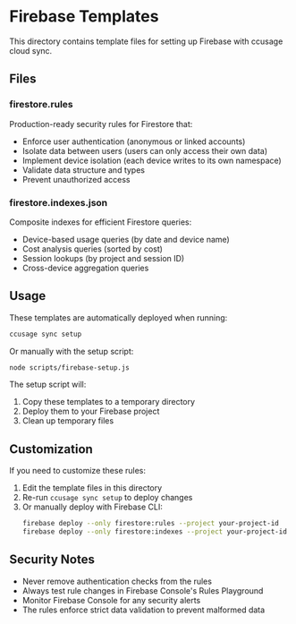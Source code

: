 # Firebase Templates

This directory contains template files for setting up Firebase with ccusage cloud sync.

## Files

### firestore.rules

Production-ready security rules for Firestore that:

- Enforce user authentication (anonymous or linked accounts)
- Isolate data between users (users can only access their own data)
- Implement device isolation (each device writes to its own namespace)
- Validate data structure and types
- Prevent unauthorized access

### firestore.indexes.json

Composite indexes for efficient Firestore queries:

- Device-based usage queries (by date and device name)
- Cost analysis queries (sorted by cost)
- Session lookups (by project and session ID)
- Cross-device aggregation queries

## Usage

These templates are automatically deployed when running:

```bash
ccusage sync setup
```

Or manually with the setup script:

```bash
node scripts/firebase-setup.js
```

The setup script will:

1. Copy these templates to a temporary directory
2. Deploy them to your Firebase project
3. Clean up temporary files

## Customization

If you need to customize these rules:

1. Edit the template files in this directory
2. Re-run `ccusage sync setup` to deploy changes
3. Or manually deploy with Firebase CLI:
   ```bash
   firebase deploy --only firestore:rules --project your-project-id
   firebase deploy --only firestore:indexes --project your-project-id
   ```

## Security Notes

- Never remove authentication checks from the rules
- Always test rule changes in Firebase Console's Rules Playground
- Monitor Firebase Console for any security alerts
- The rules enforce strict data validation to prevent malformed data
